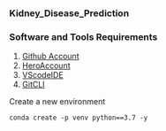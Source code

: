 ### Kidney_Disease_Prediction

### Software and Tools Requirements

1. [Github Account](https://github.com)
2. [HeroAccount](hhtps://heroku.com)
3. [VScodeIDE](https://code.visualstudio.com/)
4. [GitCLI](https://git-scm.com/book/en/v2/Getting-Started-The-Command-Line)


Create a new environment 

```
conda create -p venv python==3.7 -y
```